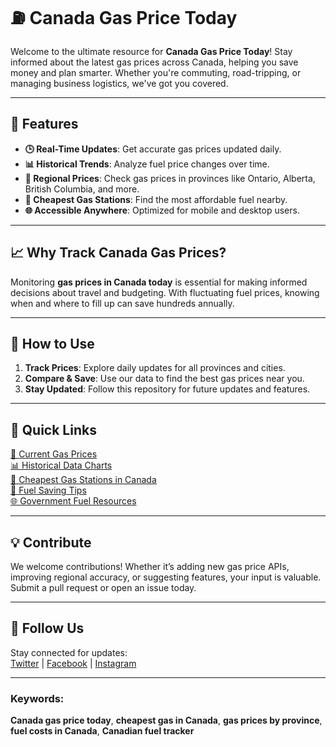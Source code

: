 # ⛽ Canada Gas Price Today

Welcome to the ultimate resource for **Canada Gas Price Today**! Stay informed about the latest gas prices across Canada, helping you save money and plan smarter. Whether you're commuting, road-tripping, or managing business logistics, we've got you covered.

---

## 🌟 Features

- **🕒 Real-Time Updates**: Get accurate gas prices updated daily.  
- **📊 Historical Trends**: Analyze fuel price changes over time.  
- **📍 Regional Prices**: Check gas prices in provinces like Ontario, Alberta, British Columbia, and more.  
- **🔎 Cheapest Gas Stations**: Find the most affordable fuel nearby.  
- **🌐 Accessible Anywhere**: Optimized for mobile and desktop users.  

---

## 📈 Why Track Canada Gas Prices?

Monitoring **gas prices in Canada today** is essential for making informed decisions about travel and budgeting. With fluctuating fuel prices, knowing when and where to fill up can save hundreds annually.

---

## 📂 How to Use

1. **Track Prices**: Explore daily updates for all provinces and cities.  
2. **Compare & Save**: Use our data to find the best gas prices near you.  
3. **Stay Updated**: Follow this repository for future updates and features.

---

## 📌 Quick Links  

[🔗 Current Gas Prices](https://www.gasbuddy.com)  
[📊 Historical Data Charts](https://www.statista.com)  
[📍 Cheapest Gas Stations in Canada](https://www.gasbuddy.com)  
[🚗 Fuel Saving Tips](https://www.canadiantire.ca)  
[🌐 Government Fuel Resources](https://www.nrcan.gc.ca/energy/transportation-fuel-prices)  

---

## 💡 Contribute

We welcome contributions! Whether it’s adding new gas price APIs, improving regional accuracy, or suggesting features, your input is valuable. Submit a pull request or open an issue today.

---

## 📢 Follow Us  

Stay connected for updates:  
[Twitter](https://twitter.com) | [Facebook](https://facebook.com) | [Instagram](https://instagram.com)

---

### Keywords:  
**Canada gas price today**, **cheapest gas in Canada**, **gas prices by province**, **fuel costs in Canada**, **Canadian fuel tracker**
